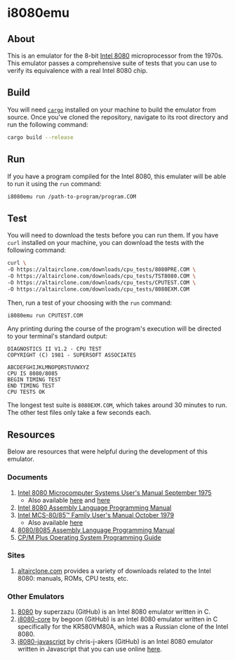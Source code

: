 # i8080emu

## About

This is an emulator for the 8-bit [Intel 8080](https://en.wikipedia.org/wiki/Intel_8080)
microprocessor from the 1970s. This emulator passes a comprehensive suite of
tests that you can use to verify its equivalence with a real Intel 8080 chip.

## Build

You will need [`cargo`](https://doc.rust-lang.org/cargo/getting-started/installation.html)
installed on your machine to build the emulator from source. Once you've cloned
the repository, navigate to its root directory and run the following command:

```sh
cargo build --release
```

## Run

If you have a program compiled for the Intel 8080, this emulater will be able
to run it using the `run` command:

```sh
i8080emu run /path-to-program/program.COM
```

## Test

You will need to download the tests before you can run them. If you have `curl`
installed on your machine, you can download the tests with the following
command:

```sh
curl \
-O https://altairclone.com/downloads/cpu_tests/8080PRE.COM \
-O https://altairclone.com/downloads/cpu_tests/TST8080.COM \
-O https://altairclone.com/downloads/cpu_tests/CPUTEST.COM \
-O https://altairclone.com/downloads/cpu_tests/8080EXM.COM
```

Then, run a test of your choosing with the `run` command:

```sh
i8080emu run CPUTEST.COM
```

Any printing during the course of the program's execution will be directed to
your terminal's standard output:

```text
DIAGNOSTICS II V1.2 - CPU TEST
COPYRIGHT (C) 1981 - SUPERSOFT ASSOCIATES

ABCDEFGHIJKLMNOPQRSTUVWXYZ
CPU IS 8080/8085
BEGIN TIMING TEST
END TIMING TEST
CPU TESTS OK
```

The longest test suite is `8080EXM.COM`, which takes around 30 minutes to run.
The other test files only take a few seconds each.

## Resources

Below are resources that were helpful during the development of this emulator.

### Documents

1. [Intel 8080 Microcomputer Systems User's Manual September 1975](https://www.nj7p.info/Manuals/PDFs/Intel/9800153B.pdf)
    - Also available [here](https://archive.org/details/intel8080microco00inte) and [here](https://mark-ogden.uk/files/intel/publications/98-153B%20Intel%208080%20Microcomputer%20Systems%20Users%20Manual-Sep75.pdf)
2. [Intel 8080 Assembly Language Programming Manual](https://altairclone.com/downloads/manuals/8080%20Programmers%20Manual.pdf)
3. [Intel MCS-80/85™ Family User's Manual October 1979](https://archive.org/details/Mcs80_85FamilyUsersManual/page/n1/mode/2up)
    - Also available [here](https://drive.google.com/file/d/0B9rh9tVI0J5mMDQ5M2VkYzYtMWZkYS00YWVlLTg5MWEtNTgzN2ZjYTk3YWU3/view?resourcekey=0--8gZogrur8I4z7w4MMAwkg)
4. [8080/8085 Assembly Language Programming Manual](https://altairclone.com/downloads/manuals/8080-8085%20Programmers%20Manual.pdf)
5. [CP/M Plus Operating System Programming Guide](http://www.cpm.z80.de/manuals/cpm3-pgr.pdf)

### Sites

1. [altairclone.com](https://altairclone.com/downloads/) provides a variety of
downloads related to the Intel 8080: manuals, ROMs, CPU tests, etc.

### Other Emulators

1. [8080](https://github.com/superzazu/8080) by superzazu (GitHub)
is an Intel 8080 emulator written in C.
2. [i8080-core](https://github.com/begoon/i8080-core) by begoon (GitHub) is an
Intel 8080 emulator written in C specifically for the KR580VM80A, which was a
Russian clone of the Intel 8080.
3. [i8080-javascript](https://github.com/chris-j-akers/i8080-javascript)
by chris-j-akers (GitHub) is an Intel 8080 emulator written in Javascript that
you can use online [here](https://8080.cakers.io/).
